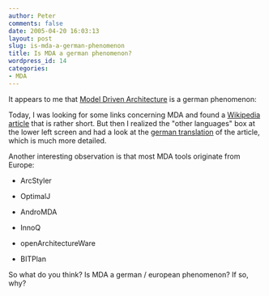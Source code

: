 ```yaml
---
author: Peter
comments: false
date: 2005-04-20 16:03:13
layout: post
slug: is-mda-a-german-phenomenon
title: Is MDA a german phenomenon?
wordpress_id: 14
categories:
- MDA
---
```


It appears to me that [Model Driven Architecture](http://www.omg.org/mda/specs.htm) is a german phenomenon:

Today, I was looking for some links concerning MDA and found a [Wikipedia article](http://en.wikipedia.org/wiki/Model-driven_architecture) that is rather short. But then I realized the "other languages" box at the lower left screen and had a look at the [german translation](http://de.wikipedia.org/wiki/Model-driven_architecture) of the article, which is much more detailed.

Another interesting observation is that most MDA tools originate from Europe:



	
  * ArcStyler

	
  * OptimalJ

	
  * AndroMDA

	
  * InnoQ

	
  * openArchitectureWare

	
  * BITPlan



So what do you think? Is MDA a german / european phenomenon? If so, why?

